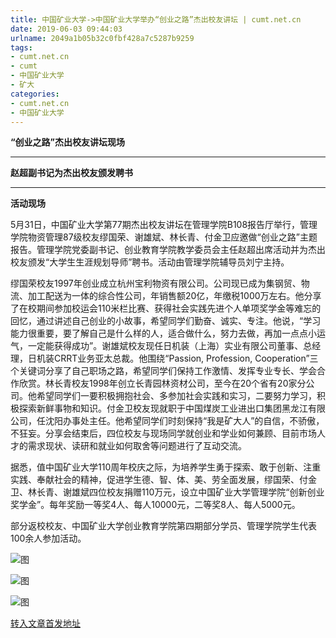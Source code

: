 ```yaml
---
title: 中国矿业大学->中国矿业大学举办“创业之路”杰出校友讲坛 | cumt.net.cn
date: 2019-06-03 09:44:03
urlname: 2049a1b05b32c0fbf428a7c5287b9259
tags: 
- cumt.net.cn
- cumt
- 中国矿业大学
- 矿大
categories:
- cumt.net.cn
- 中国矿业大学
---
```



**“创业之路”杰出校友讲坛现场**

****

**赵超副书记为杰出校友颁发聘书**

****

**活动现场**

5月31日，中国矿业大学第77期杰出校友讲坛在管理学院B108报告厅举行，管理学院物资管理87级校友缪国荣、谢雄斌、林长青、付金卫应邀做“创业之路”主题报告。管理学院党委副书记、创业教育学院教学委员会主任赵超出席活动并为杰出校友颁发“大学生生涯规划导师”聘书。活动由管理学院辅导员刘宁主持。

缪国荣校友1997年创业成立杭州宝利物资有限公司。公司现已成为集钢贸、物流、加工配送为一体的综合性公司，年销售额20亿，年缴税1000万左右。他分享了在校期间参加校运会110米栏比赛、获得社会实践先进个人单项奖学金等难忘的回忆，通过讲述自己创业的小故事，希望同学们勤奋、诚实、专注。他说，“学习能力很重要，要了解自己是什么样的人，适合做什么，努力去做，再加一点点小运气，一定能获得成功”。谢雄斌校友现任日机装（上海）实业有限公司董事、总经理，日机装CRRT业务亚太总裁。他围绕“Passion, Profession, Cooperation”三个关键词分享了自己职场之路，希望同学们保持工作激情、发挥专业专长、学会合作欣赏。林长青校友1998年创立长青园林资材公司，至今在20个省有20家分公司。他希望同学们一要积极拥抱社会、多参加社会实践和实习，二要努力学习，积极探索新鲜事物和知识。付金卫校友现就职于中国煤炭工业进出口集团黑龙江有限公司，任沈阳办事处主任。他希望同学们时刻保持“我是矿大人”的自信，不骄傲，不狂妄。分享会结束后，四位校友与现场同学就创业和学业如何兼顾、目前市场人才的需求现状、读研和就业如何取舍等问题进行了互动交流。

据悉，值中国矿业大学110周年校庆之际，为培养学生勇于探索、敢于创新、注重实践、奉献社会的精神，促进学生德、智、体、美、劳全面发展，缪国荣、付金卫、林长青、谢雄斌四位校友捐赠110万元，设立中国矿业大学管理学院“创新创业奖学金”。每年奖励一等奖4人、每人10000元，二等奖8人、每人5000元。

部分返校校友、中国矿业大学创业教育学院第四期部分学员、管理学院学生代表100余人参加活动。



![图](http://xwzx.cumt.edu.cn/_upload/article/images/f2/8e/dc663efa42ec9a74ce5d3579dbd5/2e6b85d8-777f-4c29-b9e2-248bb5f8d951.jpg)

![图](http://xwzx.cumt.edu.cn/_upload/article/images/f2/8e/dc663efa42ec9a74ce5d3579dbd5/547ef5f3-da8a-4c4d-8b9b-4c757760f157.jpg)

![图](http://xwzx.cumt.edu.cn/_upload/article/images/f2/8e/dc663efa42ec9a74ce5d3579dbd5/a2854470-c394-49dc-a03d-8b67e9ed8ca9.jpg)

[转入文章首发地址](http://xwzx.cumt.edu.cn/0d/9b/c523a527771/page.htm)